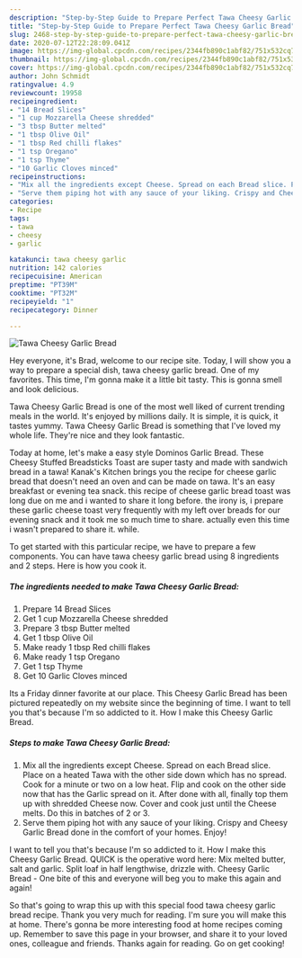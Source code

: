 ```yaml
---
description: "Step-by-Step Guide to Prepare Perfect Tawa Cheesy Garlic Bread"
title: "Step-by-Step Guide to Prepare Perfect Tawa Cheesy Garlic Bread"
slug: 2468-step-by-step-guide-to-prepare-perfect-tawa-cheesy-garlic-bread
date: 2020-07-12T22:28:09.041Z
image: https://img-global.cpcdn.com/recipes/2344fb890c1abf82/751x532cq70/tawa-cheesy-garlic-bread-recipe-main-photo.jpg
thumbnail: https://img-global.cpcdn.com/recipes/2344fb890c1abf82/751x532cq70/tawa-cheesy-garlic-bread-recipe-main-photo.jpg
cover: https://img-global.cpcdn.com/recipes/2344fb890c1abf82/751x532cq70/tawa-cheesy-garlic-bread-recipe-main-photo.jpg
author: John Schmidt
ratingvalue: 4.9
reviewcount: 19958
recipeingredient:
- "14 Bread Slices"
- "1 cup Mozzarella Cheese shredded"
- "3 tbsp Butter melted"
- "1 tbsp Olive Oil"
- "1 tbsp Red chilli flakes"
- "1 tsp Oregano"
- "1 tsp Thyme"
- "10 Garlic Cloves minced"
recipeinstructions:
- "Mix all the ingredients except Cheese. Spread on each Bread slice. Place on a heated Tawa with the other side down which has no spread. Cook for a minute or two on a low heat. Flip and cook on the other side now that has the Garlic spread on it. After done with all, finally top them up with shredded Cheese now. Cover and cook just until the Cheese melts. Do this in batches of 2 or 3."
- "Serve them piping hot with any sauce of your liking. Crispy and Cheesy Garlic Bread done in the comfort of your homes. Enjoy!"
categories:
- Recipe
tags:
- tawa
- cheesy
- garlic

katakunci: tawa cheesy garlic 
nutrition: 142 calories
recipecuisine: American
preptime: "PT39M"
cooktime: "PT32M"
recipeyield: "1"
recipecategory: Dinner

---
```



![Tawa Cheesy Garlic Bread](https://img-global.cpcdn.com/recipes/2344fb890c1abf82/751x532cq70/tawa-cheesy-garlic-bread-recipe-main-photo.jpg)

Hey everyone, it's Brad, welcome to our recipe site. Today, I will show you a way to prepare a special dish, tawa cheesy garlic bread. One of my favorites. This time, I'm gonna make it a little bit tasty. This is gonna smell and look delicious.

Tawa Cheesy Garlic Bread is one of the most well liked of current trending meals in the world. It's enjoyed by millions daily. It is simple, it is quick, it tastes yummy. Tawa Cheesy Garlic Bread is something that I've loved my whole life. They're nice and they look fantastic.

Today at home, let&#39;s make a easy style Dominos Garlic Bread. These Cheesy Stuffed Breadsticks Toast are super tasty and made with sandwich bread in a tawa! Kanak&#39;s Kitchen brings you the recipe for cheese garlic bread that doesn&#39;t need an oven and can be made on tawa. It&#39;s an easy breakfast or evening tea snack. this recipe of cheese garlic bread toast was long due on me and i wanted to share it long before. the irony is, i prepare these garlic cheese toast very frequently with my left over breads for our evening snack and it took me so much time to share. actually even this time i wasn&#39;t prepared to share it. while.


To get started with this particular recipe, we have to prepare a few components. You can have tawa cheesy garlic bread using 8 ingredients and 2 steps. Here is how you cook it.

<!--inarticleads1-->

##### The ingredients needed to make Tawa Cheesy Garlic Bread:

1. Prepare 14 Bread Slices
1. Get 1 cup Mozzarella Cheese shredded
1. Prepare 3 tbsp Butter melted
1. Get 1 tbsp Olive Oil
1. Make ready 1 tbsp Red chilli flakes
1. Make ready 1 tsp Oregano
1. Get 1 tsp Thyme
1. Get 10 Garlic Cloves minced


Its a Friday dinner favorite at our place. This Cheesy Garlic Bread has been pictured repeatedly on my website since the beginning of time. I want to tell you that&#39;s because I&#39;m so addicted to it. How I make this Cheesy Garlic Bread. 

<!--inarticleads2-->

##### Steps to make Tawa Cheesy Garlic Bread:

1. Mix all the ingredients except Cheese. Spread on each Bread slice. Place on a heated Tawa with the other side down which has no spread. Cook for a minute or two on a low heat. Flip and cook on the other side now that has the Garlic spread on it. After done with all, finally top them up with shredded Cheese now. Cover and cook just until the Cheese melts. Do this in batches of 2 or 3.
1. Serve them piping hot with any sauce of your liking. Crispy and Cheesy Garlic Bread done in the comfort of your homes. Enjoy!


I want to tell you that&#39;s because I&#39;m so addicted to it. How I make this Cheesy Garlic Bread. QUICK is the operative word here: Mix melted butter, salt and garlic. Split loaf in half lengthwise, drizzle with. Cheesy Garlic Bread - One bite of this and everyone will beg you to make this again and again! 

So that's going to wrap this up with this special food tawa cheesy garlic bread recipe. Thank you very much for reading. I'm sure you will make this at home. There's gonna be more interesting food at home recipes coming up. Remember to save this page in your browser, and share it to your loved ones, colleague and friends. Thanks again for reading. Go on get cooking!
